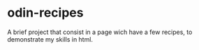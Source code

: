 # odin-recipes
A brief project that consist in a page wich have a few recipes, to demonstrate my skills in html.